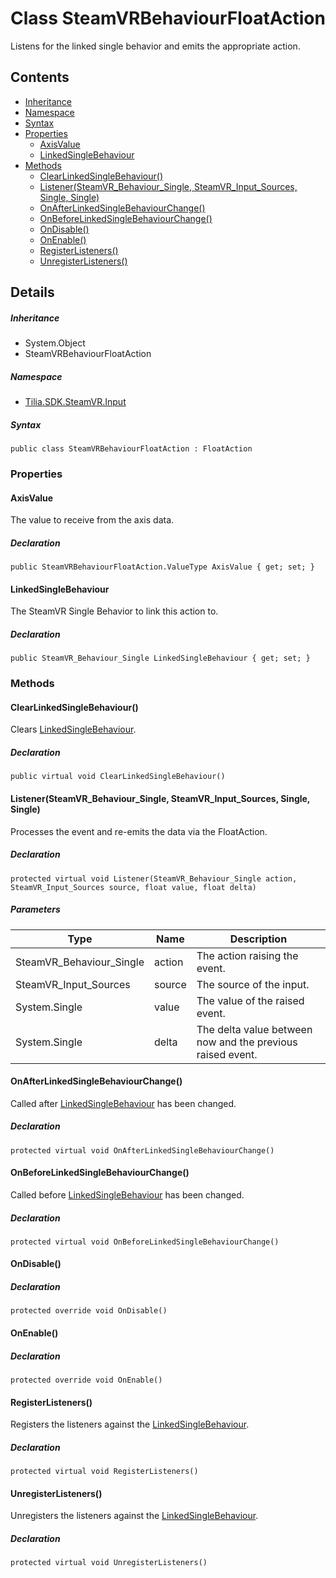 # Class SteamVRBehaviourFloatAction

Listens for the linked single behavior and emits the appropriate action.

## Contents

* [Inheritance]
* [Namespace]
* [Syntax]
* [Properties]
  * [AxisValue]
  * [LinkedSingleBehaviour]
* [Methods]
  * [ClearLinkedSingleBehaviour()]
  * [Listener(SteamVR\_Behaviour\_Single, SteamVR\_Input\_Sources, Single, Single)]
  * [OnAfterLinkedSingleBehaviourChange()]
  * [OnBeforeLinkedSingleBehaviourChange()]
  * [OnDisable()]
  * [OnEnable()]
  * [RegisterListeners()]
  * [UnregisterListeners()]

## Details

##### Inheritance

* System.Object
* SteamVRBehaviourFloatAction

##### Namespace

* [Tilia.SDK.SteamVR.Input]

##### Syntax

```
public class SteamVRBehaviourFloatAction : FloatAction
```

### Properties

#### AxisValue

The value to receive from the axis data.

##### Declaration

```
public SteamVRBehaviourFloatAction.ValueType AxisValue { get; set; }
```

#### LinkedSingleBehaviour

The SteamVR Single Behavior to link this action to.

##### Declaration

```
public SteamVR_Behaviour_Single LinkedSingleBehaviour { get; set; }
```

### Methods

#### ClearLinkedSingleBehaviour()

Clears [LinkedSingleBehaviour].

##### Declaration

```
public virtual void ClearLinkedSingleBehaviour()
```

#### Listener(SteamVR\_Behaviour\_Single, SteamVR\_Input\_Sources, Single, Single)

Processes the event and re-emits the data via the FloatAction.

##### Declaration

```
protected virtual void Listener(SteamVR_Behaviour_Single action, SteamVR_Input_Sources source, float value, float delta)
```

##### Parameters

| Type | Name | Description |
| --- | --- | --- |
| SteamVR\_Behaviour\_Single | action | The action raising the event. |
| SteamVR\_Input\_Sources | source | The source of the input. |
| System.Single | value | The value of the raised event. |
| System.Single | delta | The delta value between now and the previous raised event. |

#### OnAfterLinkedSingleBehaviourChange()

Called after [LinkedSingleBehaviour] has been changed.

##### Declaration

```
protected virtual void OnAfterLinkedSingleBehaviourChange()
```

#### OnBeforeLinkedSingleBehaviourChange()

Called before [LinkedSingleBehaviour] has been changed.

##### Declaration

```
protected virtual void OnBeforeLinkedSingleBehaviourChange()
```

#### OnDisable()

##### Declaration

```
protected override void OnDisable()
```

#### OnEnable()

##### Declaration

```
protected override void OnEnable()
```

#### RegisterListeners()

Registers the listeners against the [LinkedSingleBehaviour].

##### Declaration

```
protected virtual void RegisterListeners()
```

#### UnregisterListeners()

Unregisters the listeners against the [LinkedSingleBehaviour].

##### Declaration

```
protected virtual void UnregisterListeners()
```

[Tilia.SDK.SteamVR.Input]: README.md
[SteamVRBehaviourFloatAction.ValueType]: SteamVRBehaviourFloatAction.ValueType.md
[LinkedSingleBehaviour]: SteamVRBehaviourFloatAction.md#LinkedSingleBehaviour
[LinkedSingleBehaviour]: SteamVRBehaviourFloatAction.md#LinkedSingleBehaviour
[LinkedSingleBehaviour]: SteamVRBehaviourFloatAction.md#LinkedSingleBehaviour
[LinkedSingleBehaviour]: SteamVRBehaviourFloatAction.md#LinkedSingleBehaviour
[LinkedSingleBehaviour]: SteamVRBehaviourFloatAction.md#LinkedSingleBehaviour
[Inheritance]: #Inheritance
[Namespace]: #Namespace
[Syntax]: #Syntax
[Properties]: #Properties
[AxisValue]: #AxisValue
[LinkedSingleBehaviour]: #LinkedSingleBehaviour
[Methods]: #Methods
[ClearLinkedSingleBehaviour()]: #ClearLinkedSingleBehaviour
[Listener(SteamVR\_Behaviour\_Single, SteamVR\_Input\_Sources, Single, Single)]: #ListenerSteamVR\_Behaviour\_Single-SteamVR\_Input\_Sources-Single-Single
[OnAfterLinkedSingleBehaviourChange()]: #OnAfterLinkedSingleBehaviourChange
[OnBeforeLinkedSingleBehaviourChange()]: #OnBeforeLinkedSingleBehaviourChange
[OnDisable()]: #OnDisable
[OnEnable()]: #OnEnable
[RegisterListeners()]: #RegisterListeners
[UnregisterListeners()]: #UnregisterListeners
